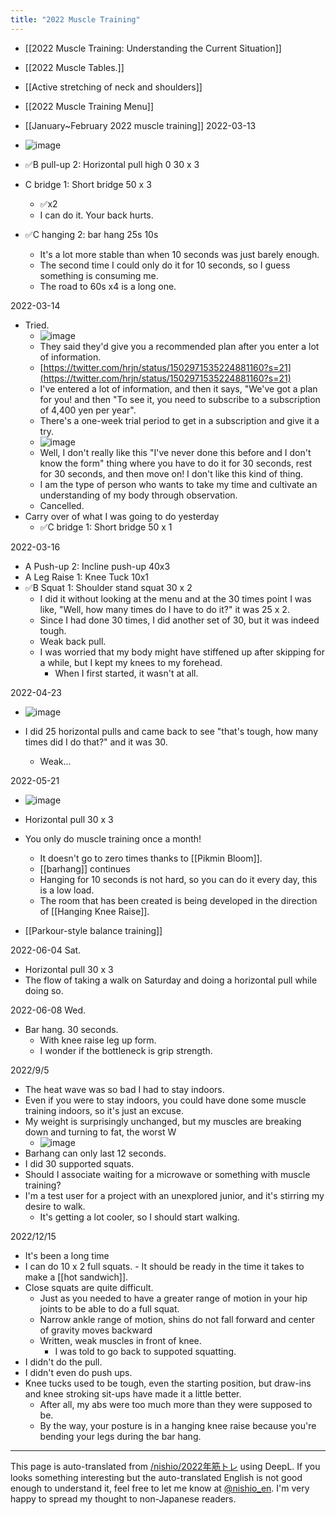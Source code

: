 ```yaml
---
title: "2022 Muscle Training"
---
```


- [[2022 Muscle Training: Understanding the Current Situation]]
- [[2022 Muscle Tables.]]
- [[Active stretching of neck and shoulders]]
- [[2022 Muscle Training Menu]]

- [[January~February 2022 muscle training]]
2022-03-13
- ![image](https://gyazo.com/7c0217491ad169e2a96319cb419ae137/thumb/1000)
- ✅B pull-up 2: Horizontal pull high 0 30 x 3
- C bridge 1: Short bridge 50 x 3
    - ✅x2
    - I can do it. Your back hurts.
- ✅C hanging 2: bar hang 25s 10s
    - It's a lot more stable than when 10 seconds was just barely enough.
    - The second time I could only do it for 10 seconds, so I guess something is consuming me.
    - The road to 60s x4 is a long one.

2022-03-14
- Tried.
    - ![image](https://gyazo.com/33ac760e9d5642f9e98fe608ba5d75df/thumb/1000)
    - They said they'd give you a recommended plan after you enter a lot of information.
    - [https://twitter.com/hrjn/status/1502971535224881160?s=21](https://twitter.com/hrjn/status/1502971535224881160?s=21)
    - I've entered a lot of information, and then it says, "We've got a plan for you! and then "To see it, you need to subscribe to a subscription of 4,400 yen per year".
    - There's a one-week trial period to get in a subscription and give it a try.
    - ![image](https://gyazo.com/bfea7284de70506021dd2316f6f1b67c/thumb/1000)
    - Well, I don't really like this "I've never done this before and I don't know the form" thing where you have to do it for 30 seconds, rest for 30 seconds, and then move on! I don't like this kind of thing.
    - I am the type of person who wants to take my time and cultivate an understanding of my body through observation.
    - Cancelled.
- Carry over of what I was going to do yesterday
    - ✅C bridge 1: Short bridge 50 x 1


2022-03-16
- A Push-up 2: Incline push-up 40x3
- A Leg Raise 1: Knee Tuck 10x1
- ✅B Squat 1: Shoulder stand squat 30 x 2
    - I did it without looking at the menu and at the 30 times point I was like, "Well, how many times do I have to do it?" it was 25 x 2.
    - Since I had done 30 times, I did another set of 30, but it was indeed tough.
    - Weak back pull.
    - I was worried that my body might have stiffened up after skipping for a while, but I kept my knees to my forehead.
        - When I first started, it wasn't at all.

2022-04-23
- ![image](https://gyazo.com/290cd34e5a0a4442dda334a01025fe82/thumb/1000)

- I did 25 horizontal pulls and came back to see "that's tough, how many times did I do that?" and it was 30.
    - Weak...

2022-05-21
- ![image](https://gyazo.com/03aa063394fb235f135aeb47e5d06047/thumb/1000)
- Horizontal pull 30 x 3

- You only do muscle training once a month!
    - It doesn't go to zero times thanks to [[Pikmin Bloom]].
    - [[barhang]] continues
    - Hanging for 10 seconds is not hard, so you can do it every day, this is a low load.
    - The room that has been created is being developed in the direction of [[Hanging Knee Raise]].

- [[Parkour-style balance training]]

2022-06-04 Sat.
- Horizontal pull 30 x 3
- The flow of taking a walk on Saturday and doing a horizontal pull while doing so.

2022-06-08 Wed.
- Bar hang. 30 seconds.
    - With knee raise leg up form.
    - I wonder if the bottleneck is grip strength.

2022/9/5
- The heat wave was so bad I had to stay indoors.
- Even if you were to stay indoors, you could have done some muscle training indoors, so it's just an excuse.
- My weight is surprisingly unchanged, but my muscles are breaking down and turning to fat, the worst W
    - ![image](https://gyazo.com/c16d7493618caf1c8e25e0cb24f00a85/thumb/1000)
- Barhang can only last 12 seconds.
- I did 30 supported squats.
- Should I associate waiting for a microwave or something with muscle training?
- I'm a test user for a project with an unexplored junior, and it's stirring my desire to walk.
    - It's getting a lot cooler, so I should start walking.

2022/12/15
- It's been a long time
- I can do 10 x 2 full squats.
        - It should be ready in the time it takes to make a [[hot sandwich]].
- Close squats are quite difficult.
    - Just as you needed to have a greater range of motion in your hip joints to be able to do a full squat.
    - Narrow ankle range of motion, shins do not fall forward and center of gravity moves backward
    - Written, weak muscles in front of knee.
        - I was told to go back to suppoted squatting.
- I didn't do the pull.
- I didn't even do push ups.
- Knee tucks used to be tough, even the starting position, but draw-ins and knee stroking sit-ups have made it a little better.
    - After all, my abs were too much more than they were supposed to be.
    - By the way, your posture is in a hanging knee raise because you're bending your legs during the bar hang.

---
This page is auto-translated from [/nishio/2022年筋トレ](https://scrapbox.io/nishio/2022年筋トレ) using DeepL. If you looks something interesting but the auto-translated English is not good enough to understand it, feel free to let me know at [@nishio_en](https://twitter.com/nishio_en). I'm very happy to spread my thought to non-Japanese readers.